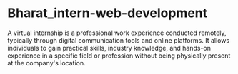 # Bharat_intern-web-development
A virtual internship is a professional work experience conducted remotely, typically through digital communication tools and online platforms. It allows individuals to gain practical skills, industry knowledge, and hands-on experience in a specific field or profession without being physically present at the company's location.
